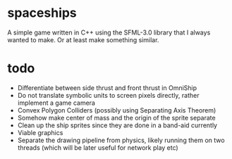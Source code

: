# spaceships
A simple game written in C++ using the SFML-3.0 library that I always wanted to make. Or at least make something similar.
# todo
- Differentiate between side thrust and front thrust in OmniShip
- Do not translate symbolic units to screen pixels directly, rather implement a game camera
- Convex Polygon Colliders (possibly using Separating Axis Theorem)
- Somehow make center of mass and the origin of the sprite separate
- Clean up the ship sprites since they are done in a band-aid currently
- Viable graphics
- Separate the drawing pipeline from physics, likely running them on two threads (which will be later useful for network play etc)
